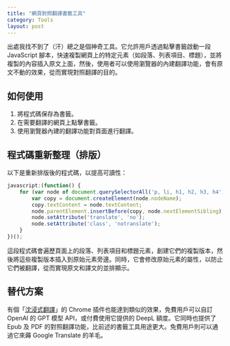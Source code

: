 ```yaml
---
title: "網頁對照翻譯書籤工具"
category: Tools
layout: post
---
```


出處我找不到了（汗）總之是個神奇工具。它允許用戶透過點擊書籤啟動一段 JavaScript 腳本，快速複製網頁上的特定元素（如段落、列表項目、標題），並將複製的內容插入原文上面，然後，使用者可以使用瀏覽器的內建翻譯功能，會有原文不動的效果，從而實現對照翻譯的目的。

## 如何使用

1. 將程式碼保存為書籤。
2. 在需要翻譯的網頁上點擊書籤。
3. 使用瀏覽器內建的翻譯功能對頁面進行翻譯。

## 程式碼重新整理（排版）

以下是重新排版後的程式碼，以提高可讀性：

``` javascript
javascript:(function() {
    for (var node of document.querySelectorAll('p, li, h1, h2, h3, h4')) {
        var copy = document.createElement(node.nodeName);
        copy.textContent = node.textContent;
        node.parentElement.insertBefore(copy, node.nextElementSibling);
        node.setAttribute('translate', 'no');
        node.setAttribute('class', 'notranslate');
    }
})();
```

這段程式碼會遍歷頁面上的段落、列表項目和標題元素，創建它們的複製版本，然後將這些複製版本插入到原始元素旁邊。同時，它會修改原始元素的屬性，以防止它們被翻譯，從而實現原文和譯文的並排顯示。

## 替代方案

有個「[沈浸式翻譯](https://immersivetranslate.com/zh-TW/)」的 Chrome 插件也能達到類似的效果，免費用戶可以自訂 OpenAI 的 GPT 模型 API，或付費使用它提供的 DeepL 額度。它同時也提供了 Epub 及 PDF 的對照翻譯功能，比前述的書籤工具用途更大。免費用戶則可以通過它來薅 Google Translate 的羊毛。
